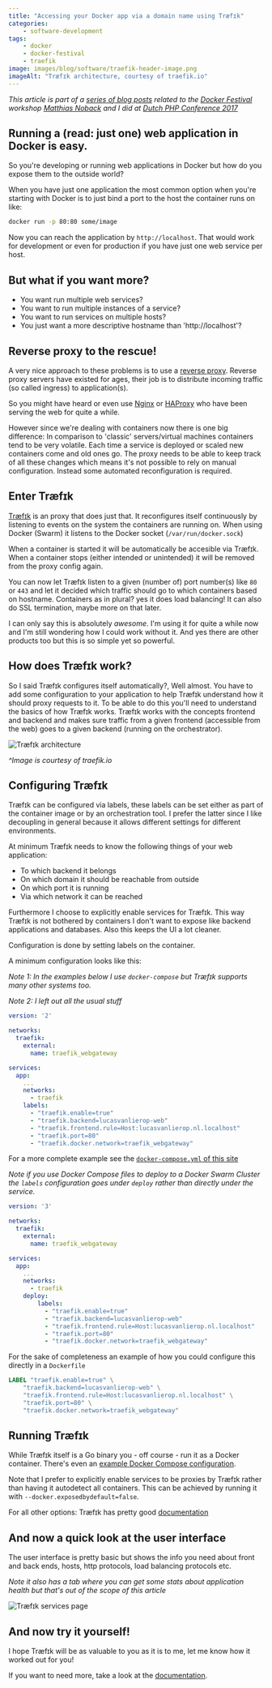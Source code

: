 ```yaml
---
title: "Accessing your Docker app via a domain name using Træfɪk"
categories: 
    - software-development
tags: 
    - docker
    - docker-festival
    - traefik
image: images/blog/software/traefik-header-image.png
imageAlt: "Træfɪk architecture, courtesy of traefik.io"
---
```


_This article is part of a [series of blog posts](/blog/tags/docker-festival/) related to the 
[Docker Festival](https://twitter.com/hashtag/dockerfestival?src=hash) workshop
[Matthias Noback](https://twitter.com/matthiasnoback) and I did at
[Dutch PHP Conference 2017](https://www.phpconference.nl/)_

## Running a (read: just one) web application in Docker is easy.

So you're developing or running web applications in Docker but how do you expose them to the outside world?

When you have just one application the most common option when you're starting with Docker is to just bind a port to the host the container runs on like:

```bash
docker run -p 80:80 some/image
```

Now you can reach the application by `http://localhost`. 
That would work for development or even for production if you have just one web service per host.

## But what if you want more?

- You want run multiple web services?
- You want to run multiple instances of a service?
- You want to run services on multiple hosts?
- You just want a more descriptive hostname than 'http://localhost'?

## Reverse proxy to the rescue!

A very nice approach to these problems is to use a [reverse proxy](https://en.wikipedia.org/wiki/Proxy_server#Reverse_proxies). 
Reverse proxy servers have existed for ages, their job is to distribute incoming traffic (so called ingress) to application(s).

So you might have heard or even use [Nginx](https://nginx.org/) or [HAProxy](http://www.haproxy.org/) who have been serving the web for quite a while.

However since we're dealing with containers now there is one big difference: 
In comparison to 'classic' servers/virtual machines containers tend to be very volatile. 
Each time a service is deployed or scaled new containers come and old ones go.
The proxy needs to be able to keep track of all these changes which means it's not possible to rely on manual configuration.
Instead some automated reconfiguration is required. 

## Enter Træfɪk

[Træfɪk](https://traefik.io/) is an proxy that does just that.
It reconfigures itself continuously by listening to events on the system the containers are running on.
When using Docker (Swarm) it listens to the Docker socket (`/var/run/docker.sock`)

When a container is started it will be automatically be accesible via Træfɪk. 
When a container stops (either intended or unintended) it will be removed from the proxy config again.

You can now let Træfɪk listen to a given (number of) port number(s) like `80` or `443` and let it decided which traffic should go to which containers based on hostname. 
Containers as in plural? yes it does load balancing! It can also do SSL termination, maybe more on that later.
  
I can only say this is absolutely _awesome_.
I'm using it for quite a while now and I'm still wondering how I could work without it. 
And yes there are other products too but this is so simple yet so powerful.

## How does Træfɪk work?

So I said Træfɪk configures itself automatically?, Well almost. 
You have to add some configuration to your application to help Træfɪk understand how it should proxy requests to it.
To be able to do this you'll need to understand the basics of how Træfɪk works.
Træfɪk works with the concepts frontend and backend and makes sure traffic from a given frontend (accessible from the web) goes to a given backend (running on the orchestrator).

![Træfɪk architecture](images/blog/software/traefik-architecture.png)

_^Image is courtesy of traefik.io_

## Configuring Træfɪk
Træfɪk can be configured via labels, these labels can be set either as part of the container image or by an orchestration tool.
I prefer the latter since I like decoupling in general because it allows different settings for different environments.

At minimum Træfɪk needs to know the following things of your web application:

- To which backend it belongs
- On which domain it should be reachable from outside
- On which port it is running
- Via which network it can be reached

Furthermore I choose to explicitly enable services for Træfɪk.
This way Træfɪk is not bothered by containers I don't want to expose like backend applications and databases. 
Also this keeps the UI a lot cleaner.

Configuration is done by setting labels on the container.

A minimum configuration looks like this:

_Note 1: In the examples below I use `docker-compose` but Træfɪk supports many other systems too._

_Note 2: I left out all the usual stuff_

```yaml
version: '2'

networks:
  traefik:
    external:
      name: traefik_webgateway

services:
  app:
    ...
    networks:
      - traefik
    labels:
      - "traefik.enable=true"
      - "traefik.backend=lucasvanlierop-web"
      - "traefik.frontend.rule=Host:lucasvanlierop.nl.localhost"
      - "traefik.port=80"
      - "traefik.docker.network=traefik_webgateway"
```      

For a more complete example see the [`docker-compose.yml` of this site](https://github.com/lucasvanlierop/website/blob/e0f9d60bdfda1adbba7f41077df9870d57860688/docker-compose.yml)

_Note if you use Docker Compose files to deploy to a Docker Swarm Cluster the `labels` configuration goes under `deploy` rather than directly under the service._

```yaml
version: '3'

networks:
  traefik:
    external:
      name: traefik_webgateway

services:
  app:
    ...
    networks:
      - traefik
    deploy:
        labels:
          - "traefik.enable=true"
          - "traefik.backend=lucasvanlierop-web"
          - "traefik.frontend.rule=Host:lucasvanlierop.nl.localhost"
          - "traefik.port=80"
          - "traefik.docker.network=traefik_webgateway"
```

For the sake of completeness an example of how you could configure this directly in a `Dockerfile`
```dockerfile
LABEL "traefik.enable=true" \
    "traefik.backend=lucasvanlierop-web" \
    "traefik.frontend.rule=Host:lucasvanlierop.nl.localhost" \
    "traefik.port=80" \
    "traefik.docker.network=traefik_webgateway"
```

## Running Træfɪk
While Træfɪk itself is a Go binary you - off course - run it as a Docker container. 
There's even an [example Docker Compose configuration](https://docs.traefik.io/#docker).

Note that I prefer to explicitly enable services to be proxies by Træfɪk rather than having it autodetect all containers.
This can be achieved by running it with `--docker.exposedbydefault=false`.

For all other options: Træfɪk has pretty good [documentation](https://docs.traefik.io/)

## And now a quick look at the user interface

The user interface is pretty basic but shows the info you need about front and back ends, hosts, http protocols, load balancing protocols etc.

_Note it also has a tab where you can get some stats about application health but that's out of the scope of this article_

![Træfɪk services page](images/blog/software/traefik-services.png)

## And now try it yourself!

I hope Træfɪk will be as valuable to you as it is to me, let me know how it worked out for you!

If you want to need more, take a look at the [documentation](https://docs.traefik.io/). 

